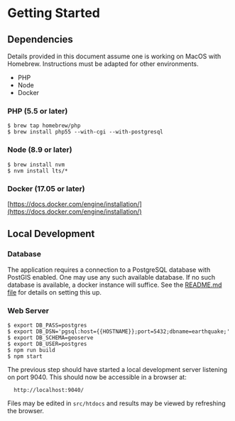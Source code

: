 Getting Started
===============

Dependencies
------------

Details provided in this document assume one is working on MacOS with Homebrew.
Instructions must be adapted for other environments.

- PHP
- Node
- Docker

### PHP (5.5 or later)

```
$ brew tap homebrew/php
$ brew install php55 --with-cgi --with-postgresql
```

### Node (8.9 or later)

```
$ brew install nvm
$ nvm install lts/*
```

### Docker (17.05 or later)

[https://docs.docker.com/engine/installation/](https://docs.docker.com/engine/installation/)


Local Development
-----------------

### Database

The application requires a connection to a PostgreSQL database with PostGIS
enabled. One may use any such available database. If no such database is
available, a docker instance will suffice. See the [README.md file](README.md)
for details on setting this up.

### Web Server
```
$ export DB_PASS=postgres
$ export DB_DSN='pgsql:host={{HOSTNAME}};port=5432;dbname=earthquake;'
$ export DB_SCHEMA=geoserve
$ export DB_USER=postgres
$ npm run build
$ npm start
```

The previous step should have started a local development server listening on
port 9040. This should now be accessible in a browser at:

```
  http://localhost:9040/
```

Files may be edited in `src/htdocs` and results may be viewed by refreshing
the browser.
